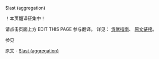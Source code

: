  $last (aggregation)

 ！本页翻译征集中！

请点击页面上方 EDIT THIS PAGE 参与翻译。
详见：
[贡献指南]( https://github.com/JinMuInfo/MongoDB-Manual-zh/blob/master/CONTRIBUTING.md )、
[原文链接](  https://docs.mongodb.com/manual/reference/operator/aggregation/last-array-element/  )。

 参见

原文 - [$last (aggregation)]( https://docs.mongodb.com/manual/reference/operator/aggregation/last-array-element/ )

